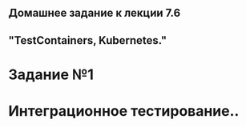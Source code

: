 ## Домашнее задание к лекции 7.6

## "TestContainers, Kubernetes."

# Задание №1

# Интеграционное тестирование..